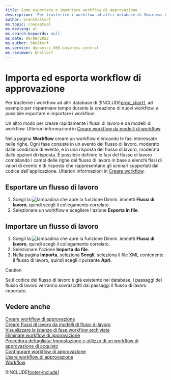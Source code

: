 ```yaml
---
title: Come esportare e importare workflow di approvazione
description: 'Per trasferire i workflow ad altri database di Business Central, ad esempio per risparmiare tempo durante la creazione di nuovi workflow, è possibile esportare e importare i workflow.'
author: brentholtorf
ms.topic: conceptual
ms.devlang: al
ms.search.keywords: null
ms.date: 09/08/2022
ms.author: bholtorf
ms.service: dynamics-365-business-central
ms.reviewer: bholtorf
---
```

# <a name="export-and-import-approval-workflows"></a>Importa ed esporta workflow di approvazione

Per trasferire i workflow ad altri database di [!INCLUDE[prod_short](includes/prod_short.md)], ad esempio per risparmiare tempo durante la creazione di nuovi workflow, è possibile esportare e importare i workflow.  

Un altro modo per creare rapidamente i flussi di lavoro è da modelli di workflow. Ulteriori informazioni in [Creare workflow da modelli di workflow](across-how-to-create-workflows-from-workflow-templates.md).  

Nella pagina **Workflow** creare un workflow elencando le fasi interessate nelle righe. Ogni fase consiste in un evento del flusso di lavoro, moderato dalle condizioni di evento, e in una risposta del flusso di lavoro, moderata dalle opzioni di risposta. È possibile definire le fasi del flusso di lavoro compilando i campi delle righe del flusso di lavoro in base a elenchi fissi di valori di evento e di risposta che rappresentano gli scenari supportati dal codice dell'applicazione. Ulteriori informazioni in [Creare workflow](across-how-to-create-workflows.md).  

## <a name="export-a-workflow"></a>Esportare un flusso di lavoro

1. Scegli la ![lampadina che apre la funzione Dimmi.](media/ui-search/search_small.png "Informazioni sull'operazione che si desidera eseguire") immetti **Flussi di lavoro**, quindi scegli il collegamento correlato.  
2. Selezionare un workflow e scegliere l'azione **Esporta in file**.  

## <a name="import-a-workflow"></a>Importare un flusso di lavoro

1. Scegli la ![lampadina che apre la funzione Dimmi.](media/ui-search/search_small.png "Informazioni sull'operazione che si desidera eseguire") immetti **Flussi di lavoro**, quindi scegli il collegamento correlato.  
2. Selezionare l'azione **Importa da file**.  
3. Nella pagina **Importa**, seleziona **Scegli**, seleziona il file XML contenente il flusso di lavoro, quindi scegli il pulsante **Apri**.  

> [!CAUTION]  
> Se il codice del flusso di lavoro è già esistente nel database, i passaggi del flusso di lavoro verranno sovrascritti dai passaggi il flusso di lavoro importato.  

## <a name="see-also"></a>Vedere anche

[Creare workflow di approvazione](across-how-to-create-workflows.md)  
[Creare flussi di lavoro da modelli di flussi di lavoro](across-how-to-create-workflows-from-workflow-templates.md)  
[Visualizzare le istanze di fase workflow archiviate](across-how-to-view-archived-workflow-step-instances.md)  
[Eliminare workflow di approvazione](across-how-to-delete-workflows.md)  
[Procedura dettagliata: Impostazione e utilizzo di un workflow di approvazione di acquisto](walkthrough-setting-up-and-using-a-purchase-approval-workflow.md)  
[Configurare workflow di approvazione](across-set-up-workflows.md)  
[Usare workflow di approvazione](across-use-workflows.md)  
[Workflow](across-workflow.md)  

[!INCLUDE[footer-include](includes/footer-banner.md)]
